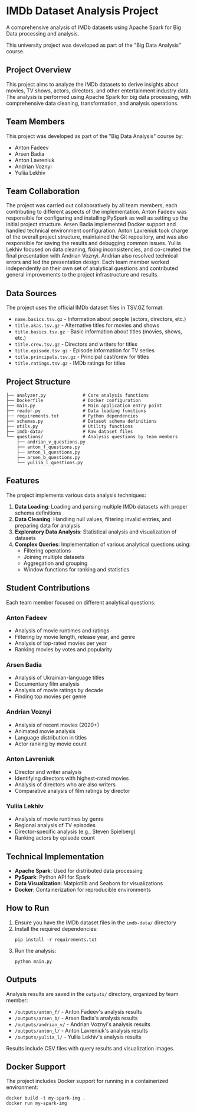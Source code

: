 # IMDb Dataset Analysis Project

A comprehensive analysis of IMDb datasets using Apache Spark for Big Data processing and analysis.

This university project was developed as part of the "Big Data Analysis" course.

## Project Overview

This project aims to analyze the IMDb datasets to derive insights about movies, TV shows, actors, directors, and other entertainment industry data. The analysis is performed using Apache Spark for big data processing, with comprehensive data cleaning, transformation, and analysis operations.


## Team Members

This project was developed as part of the "Big Data Analysis" course by:

- Anton Fadeev
- Arsen Badia
- Anton Lavreniuk
- Andrian Voznyi
- Yuliia Lekhiv

## Team Collaboration

The project was carried out collaboratively by all team members, each contributing to different aspects of the implementation. Anton Fadeev was responsible for configuring and installing PySpark as well as setting up the initial project structure. Arsen Badia implemented Docker support and handled technical environment configuration. Anton Lavreniuk took charge of the overall project structure, maintained the Git repository, and was also responsible for saving the results and debugging common issues. Yuliia Lekhiv focused on data cleaning, fixing inconsistencies, and co-created the final presentation with Andrian Voznyi. Andrian also resolved technical errors and led the presentation design. Each team member worked independently on their own set of analytical questions and contributed general improvements to the project infrastructure and results.


## Data Sources

The project uses the official IMDb dataset files in TSV.GZ format:

- `name.basics.tsv.gz` - Information about people (actors, directors, etc.)
- `title.akas.tsv.gz` - Alternative titles for movies and shows
- `title.basics.tsv.gz` - Basic information about titles (movies, shows, etc.)
- `title.crew.tsv.gz` - Directors and writers for titles
- `title.episode.tsv.gz` - Episode information for TV series
- `title.principals.tsv.gz` - Principal cast/crew for titles
- `title.ratings.tsv.gz` - IMDb ratings for titles

## Project Structure

```
├── analyzer.py              # Core analysis functions
├── Dockerfile               # Docker configuration
├── main.py                  # Main application entry point
├── reader.py                # Data loading functions
├── requirements.txt         # Python dependencies
├── schemas.py               # Dataset schema definitions
├── utils.py                 # Utility functions
├── imdb-data/               # Raw dataset files
└── questions/               # Analysis questions by team members
    ├── andrian_v_questions.py
    ├── anton_f_questions.py
    ├── anton_l_questions.py
    ├── arsen_b_questions.py
    └── yuliia_l_questions.py
```

## Features

The project implements various data analysis techniques:

1. **Data Loading**: Loading and parsing multiple IMDb datasets with proper schema definitions
2. **Data Cleaning**: Handling null values, filtering invalid entries, and preparing data for analysis
3. **Exploratory Data Analysis**: Statistical analysis and visualization of datasets
4. **Complex Queries**: Implementation of various analytical questions using:
   - Filtering operations
   - Joining multiple datasets
   - Aggregation and grouping
   - Window functions for ranking and statistics

## Student Contributions

Each team member focused on different analytical questions:

### Anton Fadeev
- Analysis of movie runtimes and ratings
- Filtering by movie length, release year, and genre
- Analysis of top-rated movies per year
- Ranking movies by votes and popularity

### Arsen Badia
- Analysis of Ukrainian-language titles
- Documentary film analysis
- Analysis of movie ratings by decade
- Finding top movies per genre

### Andrian Voznyi
- Analysis of recent movies (2020+)
- Animated movie analysis
- Language distribution in titles
- Actor ranking by movie count

### Anton Lavreniuk
- Director and writer analysis
- Identifying directors with highest-rated movies
- Analysis of directors who are also writers
- Comparative analysis of film ratings by director

### Yuliia Lekhiv
- Analysis of movie runtimes by genre
- Regional analysis of TV episodes
- Director-specific analysis (e.g., Steven Spielberg)
- Ranking actors by episode count

## Technical Implementation

- **Apache Spark**: Used for distributed data processing
- **PySpark**: Python API for Spark
- **Data Visualization**: Matplotlib and Seaborn for visualizations
- **Docker**: Containerization for reproducible environments

## How to Run

1. Ensure you have the IMDb dataset files in the `imdb-data/` directory
2. Install the required dependencies:
   ```
   pip install -r requirements.txt
   ```
3. Run the analysis:
   ```
   python main.py
   ```

## Outputs

Analysis results are saved in the `outputs/` directory, organized by team member:
- `/outputs/anton_f/` - Anton Fadeev's analysis results
- `/outputs/arsen_b/` - Arsen Badia's analysis results
- `/outputs/andrian_v/` - Andrian Voznyi's analysis results
- `/outputs/anton_l/` - Anton Lavreniuk's analysis results
- `/outputs/yuliia_l/` - Yuliia Lekhiv's analysis results

Results include CSV files with query results and visualization images.

## Docker Support

The project includes Docker support for running in a containerized environment:

```
docker build -t my-spark-img .
docker run my-spark-img
```